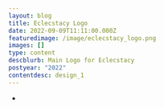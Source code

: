 ```yaml
---
layout: blog
title: Eclecstacy Logo
date: 2022-09-09T11:11:00.000Z
featuredimage: /image/eclecstacy_logo.png
images: []
type: content
descblurb: Main Logo for Eclecstacy
postyear: "2022"
contentdesc: design_1
---
```

-
